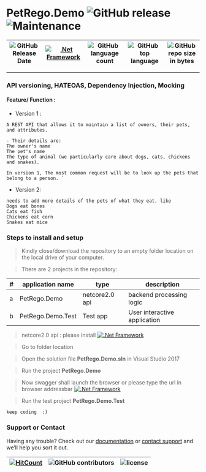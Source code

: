 # PetRego.Demo   ![GitHub release](https://img.shields.io/github/release/ajeetx/PetRego.Demo.svg?style=for-the-badge) ![Maintenance](https://img.shields.io/maintenance/yes/2019.svg?style=for-the-badge)

| ![GitHub Release Date](https://img.shields.io/github/release-date/ajeetx/PetRego.Demo.svg?style=plastic) |[![.Net Framework](https://img.shields.io/badge/DotNet-2.0-blue.svg?style=plastic)](https://www.microsoft.com/net/download/dotnet-core/2.0) | ![GitHub language count](https://img.shields.io/github/languages/count/ajeetx/PetRego.Demo.svg?style=plastic)| ![GitHub top language](https://img.shields.io/github/languages/top/ajeetx/PetRego.Demo.svg) |![GitHub repo size in bytes](https://img.shields.io/github/repo-size/ajeetx/PetRego.Demo.svg) 
| ---          | ---        | ---      | ---       | --- |



---------------------------------------
###  API versioning, HATEOAS, Dependency Injection, Mocking

#### Feature/ Function :

- Version 1 : 
```
A REST API that allows it to maintain a list of owners, their pets, and attributes. 

- Their details are: 
The owner's name 
The pet's name 
The type of animal (we particularly care about dogs, cats, chickens and snakes). 
 
In version 1, The most common request will be to look up the pets that belong to a person. `
```
- Version 2:
```
needs to add more details of the pets of what they eat. like
Dogs eat bones 
Cats eat fish 
Chickens eat corn 
Snakes eat mice 
```
### Steps to install and setup

> Kindly close/download the repository to an empty folder location on the local drive of your computer.

> There are 2 projects in the repository: 
> 
| # | application name   |   type  | description |
| --- | --- | --- | ---|
| a | PetRego.Demo   |    netcore2.0 api |  backend processing logic|
|b| PetRego.Demo.Test  |  Test app  | User interactive application |


>  netcore2.0 api : please	install [![.Net Framework](https://img.shields.io/badge/DotNet-2.0-blue.svg?style=plastic)](https://www.microsoft.com/net/download/dotnet-core/2.0)

>	Go to folder location


>	Open the solution file **PetRego.Demo.sln** in Visual Studio 2017 


>	Run the project **PetRego.Demo**


>	
>	Now swagger shall launch the browser or please type the url in browser addressbar  [![.Net Framework](https://img.shields.io/badge/http://localhost:5000/swagger-blue.svg?style=plastic)](http://localhost:5000/swagger)


>	Run the test project **PetRego.Demo.Test**



```
keep coding  :)
```

### Support or Contact

Having any trouble? Check out our [documentation](https://github.com/AJEETX/PetRego.Demo/blob/master/README.md) or [contact support](mailto:ajeetkumar@email.com) and we’ll help you sort it out.


[![HitCount](http://hits.dwyl.io/ajeetx/PetRego.Demo/projects/2.svg)](http://hits.dwyl.io/ajeetx/PetRego.Demo/projects/2) | ![GitHub contributors](https://img.shields.io/github/contributors/ajeetx/PetRego.Demo.svg?style=plastic)|![license](https://img.shields.io/github/license/ajeetx/PetRego.Demo.svg?style=plastic)|
 | --- | --- | ---|


